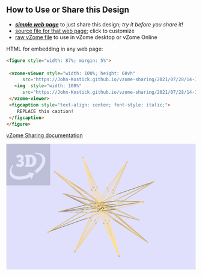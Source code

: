 
## How to Use or Share this Design

 - [***simple web page***](<https://John-Kostick.github.io/vzome-sharing/2021/07/28/14-32-51-seven-pair-doubled/>) to just share this design; *try it before you share it!*
 - [source file for that web page](<https://github.com/John-Kostick/vzome-sharing/edit/main/2021/07/28/14-32-51-seven-pair-doubled/index.md>); click to customize
 - [raw vZome file](<https://raw.githubusercontent.com/John-Kostick/vzome-sharing/main/2021/07/28/14-32-51-seven-pair-doubled/seven-pair-doubled.vZome>) to use in vZome desktop or vZome Online
 
 HTML for embedding in any web page:
 ```html
<figure style="width: 87%; margin: 5%">
  
  <vzome-viewer style="width: 100%; height: 60vh" 
       src="https://John-Kostick.github.io/vzome-sharing/2021/07/28/14-32-51-seven-pair-doubled/seven-pair-doubled.vZome" >
    <img  style="width: 100%"
       src="https://John-Kostick.github.io/vzome-sharing/2021/07/28/14-32-51-seven-pair-doubled/seven-pair-doubled.png" >
  </vzome-viewer>
  <figcaption style="text-align: center; font-style: italic;">
     REPLACE this caption!
  </figcaption>
</figure>

 ```

[vZome Sharing documentation](https://vzome.github.io/vzome/sharing.html#how-it-works)

![Image](<seven-pair-doubled.png>)

